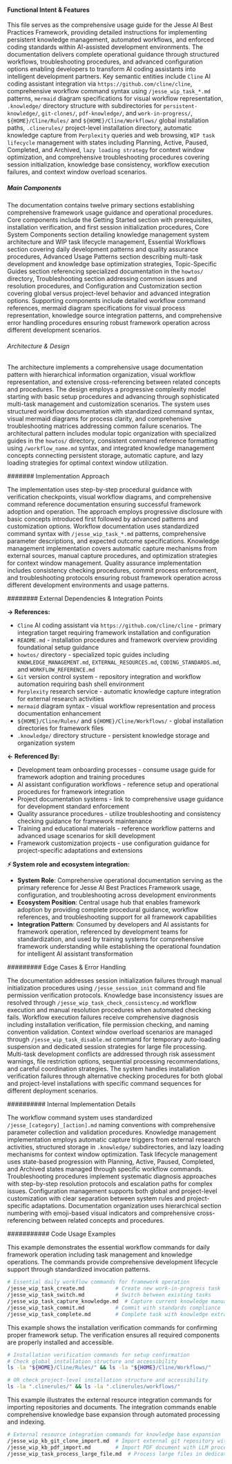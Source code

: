 <!-- CACHE_METADATA_START -->
<!-- Source File: {PROJECT_ROOT}/HOWTO_USE.md -->
<!-- Cached On: 2025-07-06T12:40:14.381564 -->
<!-- Source Modified: 2025-06-25T07:51:45.115268 -->
<!-- Cache Version: 1.0 -->
<!-- CACHE_METADATA_END -->

#### Functional Intent & Features

This file serves as the comprehensive usage guide for the Jesse AI Best Practices Framework, providing detailed instructions for implementing persistent knowledge management, automated workflows, and enforced coding standards within AI-assisted development environments. The documentation delivers complete operational guidance through structured workflows, troubleshooting procedures, and advanced configuration options enabling developers to transform AI coding assistants into intelligent development partners. Key semantic entities include `Cline` AI coding assistant integration via `https://github.com/cline/cline`, comprehensive workflow command syntax using `/jesse_wip_task_*.md` patterns, `mermaid` diagram specifications for visual workflow representation, `.knowledge/` directory structure with subdirectories for `persistent-knowledge/`, `git-clones/`, `pdf-knowledge/`, and `work-in-progress/`, `${HOME}/Cline/Rules/` and `${HOME}/Cline/Workflows/` global installation paths, `.clinerules/` project-level installation directory, automatic knowledge capture from `Perplexity` queries and web browsing, `WIP task lifecycle` management with states including Planning, Active, Paused, Completed, and Archived, `lazy loading strategy` for context window optimization, and comprehensive troubleshooting procedures covering session initialization, knowledge base consistency, workflow execution failures, and context window overload scenarios.

##### Main Components

The documentation contains twelve primary sections establishing comprehensive framework usage guidance and operational procedures. Core components include the Getting Started section with prerequisites, installation verification, and first session initialization procedures, Core System Components section detailing knowledge management system architecture and WIP task lifecycle management, Essential Workflows section covering daily development patterns and quality assurance procedures, Advanced Usage Patterns section describing multi-task development and knowledge base optimization strategies, Topic-Specific Guides section referencing specialized documentation in the `howtos/` directory, Troubleshooting section addressing common issues and resolution procedures, and Configuration and Customization section covering global versus project-level behavior and advanced integration options. Supporting components include detailed workflow command references, mermaid diagram specifications for visual process representation, knowledge source integration patterns, and comprehensive error handling procedures ensuring robust framework operation across different development scenarios.

###### Architecture & Design

The architecture implements a comprehensive usage documentation pattern with hierarchical information organization, visual workflow representation, and extensive cross-referencing between related concepts and procedures. The design employs a progressive complexity model starting with basic setup procedures and advancing through sophisticated multi-task management and customization scenarios. The system uses structured workflow documentation with standardized command syntax, visual mermaid diagrams for process clarity, and comprehensive troubleshooting matrices addressing common failure scenarios. The architectural pattern includes modular topic organization with specialized guides in the `howtos/` directory, consistent command reference formatting using `/workflow_name.md` syntax, and integrated knowledge management concepts connecting persistent storage, automatic capture, and lazy loading strategies for optimal context window utilization.

####### Implementation Approach

The implementation uses step-by-step procedural guidance with verification checkpoints, visual workflow diagrams, and comprehensive command reference documentation ensuring successful framework adoption and operation. The approach employs progressive disclosure with basic concepts introduced first followed by advanced patterns and customization options. Workflow documentation uses standardized command syntax with `/jesse_wip_task_*.md` patterns, comprehensive parameter descriptions, and expected outcome specifications. Knowledge management implementation covers automatic capture mechanisms from external sources, manual capture procedures, and optimization strategies for context window management. Quality assurance implementation includes consistency checking procedures, commit process enforcement, and troubleshooting protocols ensuring robust framework operation across different development environments and usage patterns.

######## External Dependencies & Integration Points

**→ References:**
- `Cline` AI coding assistant via `https://github.com/cline/cline` - primary integration target requiring framework installation and configuration
- `README.md` - installation procedures and framework overview providing foundational setup guidance
- `howtos/` directory - specialized topic guides including `KNOWLEDGE_MANAGEMENT.md`, `EXTERNAL_RESOURCES.md`, `CODING_STANDARDS.md`, and `WORKFLOW_REFERENCE.md`
- `Git` version control system - repository integration and workflow automation requiring bash shell environment
- `Perplexity` research service - automatic knowledge capture integration for external research activities
- `mermaid` diagram syntax - visual workflow representation and process documentation enhancement
- `${HOME}/Cline/Rules/` and `${HOME}/Cline/Workflows/` - global installation directories for framework files
- `.knowledge/` directory structure - persistent knowledge storage and organization system

**← Referenced By:**
- Development team onboarding processes - consume usage guide for framework adoption and training procedures
- AI assistant configuration workflows - reference setup and operational procedures for framework integration
- Project documentation systems - link to comprehensive usage guidance for development standard enforcement
- Quality assurance procedures - utilize troubleshooting and consistency checking guidance for framework maintenance
- Training and educational materials - reference workflow patterns and advanced usage scenarios for skill development
- Framework customization projects - use configuration guidance for project-specific adaptations and extensions

**⚡ System role and ecosystem integration:**
- **System Role**: Comprehensive operational documentation serving as the primary reference for Jesse AI Best Practices Framework usage, configuration, and troubleshooting across development environments
- **Ecosystem Position**: Central usage hub that enables framework adoption by providing complete procedural guidance, workflow references, and troubleshooting support for all framework capabilities
- **Integration Pattern**: Consumed by developers and AI assistants for framework operation, referenced by development teams for standardization, and used by training systems for comprehensive framework understanding while establishing the operational foundation for intelligent AI assistant transformation

######### Edge Cases & Error Handling

The documentation addresses session initialization failures through manual initialization procedures using `/jesse_session_init` command and file permission verification protocols. Knowledge base inconsistency issues are resolved through `/jesse_wip_task_check_consistency.md` workflow execution and manual resolution procedures when automated checking fails. Workflow execution failures receive comprehensive diagnosis including installation verification, file permission checking, and naming convention validation. Context window overload scenarios are managed through `/jesse_wip_task_disable.md` command for temporary auto-loading suspension and dedicated session strategies for large file processing. Multi-task development conflicts are addressed through risk assessment warnings, file restriction options, sequential processing recommendations, and careful coordination strategies. The system handles installation verification failures through alternative checking procedures for both global and project-level installations with specific command sequences for different deployment scenarios.

########## Internal Implementation Details

The workflow command system uses standardized `/jesse_[category]_[action].md` naming conventions with comprehensive parameter collection and validation procedures. Knowledge management implementation employs automatic capture triggers from external research activities, structured storage in `.knowledge/` subdirectories, and lazy loading mechanisms for context window optimization. Task lifecycle management uses state-based progression with Planning, Active, Paused, Completed, and Archived states managed through specific workflow commands. Troubleshooting procedures implement systematic diagnosis approaches with step-by-step resolution protocols and escalation paths for complex issues. Configuration management supports both global and project-level customization with clear separation between system rules and project-specific adaptations. Documentation organization uses hierarchical section numbering with emoji-based visual indicators and comprehensive cross-referencing between related concepts and procedures.

########### Code Usage Examples

This example demonstrates the essential workflow commands for daily framework operation including task management and knowledge operations. The commands provide comprehensive development lifecycle support through standardized invocation patterns.

```bash
# Essential daily workflow commands for framework operation
/jesse_wip_task_create.md          # Create new work-in-progress task
/jesse_wip_task_switch.md          # Switch between existing tasks
/jesse_wip_task_capture_knowledge.md  # Capture current knowledge manually
/jesse_wip_task_commit.md          # Commit with standards compliance
/jesse_wip_task_complete.md        # Complete task with knowledge extraction
```

This example shows the installation verification commands for confirming proper framework setup. The verification ensures all required components are properly installed and accessible.

```bash
# Installation verification commands for setup confirmation
# Check global installation structure and accessibility
ls -la "${HOME}/Cline/Rules/" && ls -la "${HOME}/Cline/Workflows/"

# OR check project-level installation structure and accessibility  
ls -la ".clinerules/" && ls -la ".clinerules/workflows/"
```

This example illustrates the external resource integration commands for importing repositories and documents. The integration commands enable comprehensive knowledge base expansion through automated processing and indexing.

```bash
# External resource integration commands for knowledge base expansion
/jesse_wip_kb_git_clone_import.md  # Import external git repository with indexing
/jesse_wip_kb_pdf_import.md        # Import PDF document with LLM processing
/jesse_wip_task_process_large_file.md  # Process large files in dedicated sessions
```